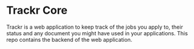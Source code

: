 # Trackr Core

Trackr is a web application to keep track of the jobs you apply to, their status and any document you might have used in your applications. This repo contains the backend of the web application.
